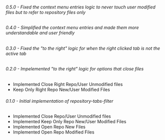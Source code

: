 ###### 0.5.0 - Fixed the context menu entries logic to never touch user modified files but to refer to repository files only

###### 0.4.0 - Simplified the context menu entries and made them more understandable and user friendly

###### 0.3.0 - Fixed the "to the right" logic for when the right clicked tab is not the active tab

###### 0.2.0 - Impelemented "to the right" logic for options that close files
* Implemented Close Right Repo/User Unmodified files
* Keep Only Right Repo New/User Modified Files

###### 0.1.0 - Initial implementation of repository-tabs-filter
* Implemented Close Repo/User Unmodified files
* Implemented Keep Only Repo New/User Modified Files
* Implemented Open Repo New Files
* Implemented Open Repo Modified Files
